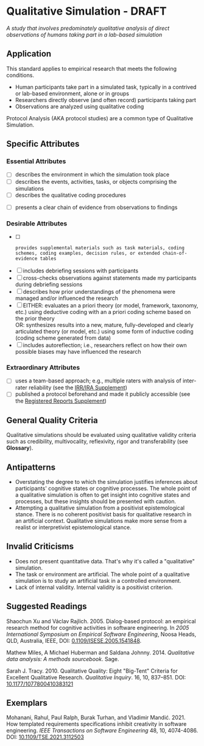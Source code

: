 # Qualitative Simulation - DRAFT
<standard name="Qualitative Simulation">

*<desc>A study that involves predominately qualitative analysis of direct observations of humans taking part in a lab-based simulation</desc>*


## Application 

This standard applies to empirical research that meets the following
conditions.

-   Human participants take part in a simulated task, typically in a contrived or lab-based environment, alone or in groups
-   Researchers directly observe (and often record) participants taking part
-   Observations are analyzed using qualitative coding

Protocol Analysis (AKA protocol studies) are a common type of Qualitative Simulation.

## Specific Attributes 

### Essential Attributes
<checklist name="Essential">

<intro>


<method>

- [ ]   describes the environment in which the simulation took place
- [ ]   describes the events, activities, tasks, or objects comprising the simulations    
- [ ]   describes the qualitative coding procedures

<results>

- [ ]   presents a clear chain of evidence from observations to findings

<discussion>


<other>    
    
</checklist>
    
### Desirable Attributes
<checklist name="Desirable">
    
- [ ]	  provides supplemental materials such as task materials, coding schemes, coding examples, decision rules, or extended chain-of-evidence tables
- [ ]   includes debriefing sessions with participants 
- [ ]   cross-checks observations against statements made my participants during debriefing sessions
- [ ]   describes how prior understandings of the phenomena were managed and/or influenced the research
- [ ]   EITHER: evaluates an a priori theory (or model, framework, taxonomy, etc.) using deductive coding with an a priori coding scheme based on the prior theory    
     OR: synthesizes results into a new, mature, fully-developed and clearly articulated theory (or model, etc.) using some form of inductive coding (coding scheme generated from data)
- [ ]   includes autoreflection; i.e., researchers reflect on how their own possible biases may have influenced the research
</checklist>
    
### Extraordinary Attributes
<checklist name="Extraordinary">

- [ ]   uses a team-based approach; e.g., multiple raters with analysis of inter-rater reliability (see the [IRR/IRA Supplement](https://github.com/acmsigsoft/EmpiricalStandards/blob/master/Supplements/InterRaterReliabilityAndAgreement.md))
- [ ]   published a protocol beforehand and made it publicly accessible (see the [Registered Reports Supplement](https://github.com/acmsigsoft/EmpiricalStandards/tree/master/Supplements)) 
</checklist>
    
## General Quality Criteria 

Qualitative simulations should be evaluated using qualitative validity criteria
such as credibility, multivocality, reflexivity, rigor and transferability (see **Glossary**).  

## Antipatterns 

-  Overstating the degree to which the simulation justifies inferences about participants' cognitive states or cognitive processes. The whole point of a qualitative simulation is often to get insight into cognitive states and processes, but these insights should be presented with caution.
-  Attempting a qualitative simulation from a positivist epistemological stance. There is no coherent positivist basis for qualitative research in an artificial context. Qualitative simulations make more sense from a realist or interpretivist epistemological stance.  
                                                                                                                 
## Invalid Criticisms 

-   Does not present quantitative data. That's why it's called a "qualitative" simulation.
-   The task or environment are artificial. The whole point of a qualitative simulation is to study an artificial task in a controlled environment. 
-   Lack of internal validity. Internal validity is a positivist criterion.

## Suggested Readings 

Shaochun Xu and Václav Rajlich. 2005. Dialog-based protocol: an empirical research method for cognitive activities in software engineering. In _2005 International Symposium on Empirical Software Engineering_, Noosa Heads, QLD, Australia, IEEE, DOI: [0.1109/ISESE.2005.1541848](https://doi.org/10.1109/ISESE.2005.1541848).

Mathew Miles, A Michael Huberman and Saldana Johnny. 2014. *Qualitative
data analysis: A methods sourcebook*. Sage.

Sarah J. Tracy. 2010. Qualitative Quality: Eight "Big-Tent" Criteria for
Excellent Qualitative Research. *Qualitative Inquiry*. 16, 10,
837–851. DOI:
[10.1177/1077800410383121](https://doi.org/10.1177/1077800410383121)

## Exemplars 

Mohanani, Rahul, Paul Ralph, Burak Turhan, and Vladimir Mandić. 2021. How templated requirements specifications inhibit creativity in software engineering. *IEEE Transactions on Software Engineering* 48, 10, 4074-4086. DOI: [10.1109/TSE.2021.3112503](https://doi.org/10.1109/TSE.2021.3112503)
